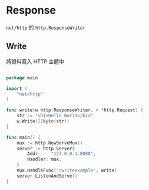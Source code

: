 # Response

`net/http` 的 `http.ResponseWriter`

## Write

將資料寫入 HTTP 主體中

```go

package main

import (
	"net/http"
)

func write(w http.ResponseWriter, r *http.Request) {
	str := "<h1>Hello World</h1>"
	w.Write([]byte(str))
}

func main() {
	mux := http.NewServeMux()
	server := http.Server{
		Addr:    "127.0.0.1:8080",
		Handler: mux,
	}
	mux.HandleFunc("/writeexample", write)
	server.ListenAndServe()
}

```